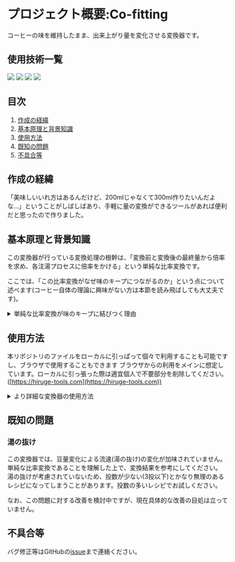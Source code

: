 # プロジェクト概要:Co-fitting

コーヒーの味を維持したまま、出来上がり量を変化させる変換器です。

## 使用技術一覧
<!-- シールド一覧 -->
<p style="display: inline">
  <img src="https://img.shields.io/badge/-Html5-E34F26.svg?logo=html5&style=plastic">
  <img src="https://img.shields.io/badge/-Css3-1572B6.svg?logo=css3&style=plastic">
  <img src="https://img.shields.io/badge/-Javascript-F7DF1E.svg?logo=javascript&style=plastic">
  <img src="https://img.shields.io/badge/-Jquery-0769AD.svg?logo=jquery&style=plastic">
</p>

## 目次

1. [作成の経緯](#作成の経緯)
2. [基本原理と背景知識](#基本原理と背景知識)
3. [使用方法](#使用方法)
4. [既知の問題](#既知の問題)
5. [不具合等](#不具合等)

## 作成の経緯

「美味しいいれ方はあるんだけど、200mlじゃなくて300ml作りたいんだよな...」ということがしばしばあり、手軽に量の変換ができるツールがあれば便利だと思ったので作りました。

## 基本原理と背景知識

この変換器が行っている変換処理の根幹は、「変換前と変換後の最終量から倍率を求め、各注湯プロセスに倍率をかける」という単純な比率変換です。

ここでは、「この比率変換がなぜ味のキープにつながるのか」という点について述べます(コーヒー自体の理論に興味がない方は本節を読み飛ばしても大丈夫です)。

<details>
<summary>単純な比率変換が味のキープに結びつく理由</summary>
  
### 前提となる基本原理：成分が溶け出す順番

まず、コーヒーの粉から溶け出す成分には、「溶け出す順番」というものがあります。

抽出の際には湯を注ぐので、親水性のものから疎水性のものという順番で溶け出してくるというわけです。

しかし溶け出す成分の種類はとても多く、それら一つ一つを特定してコントロールするということはほぼ不可能に近いです。

ですが、この溶け出す順番には経験則的にいわれているある程度の大まかな流れがあります。それは、 **「香り→酸味→甘み→苦味→雑味」** の順に溶け出すという流れです。下図のように、溶け出しやすさのピークがこの順番に来るというイメージですね。

そこで、図をもとに「抽出をどの程度進めるか」によって、大まかなコーヒーの味を調整することができるのです。

これは本変換器を利用しない場合にも有効な基本原理なので、ぜひ自分でコーヒーを淹れる際にも意識し、湯温や粉の粒度などを調整してみてください。

<div align="center">
  <img src="images/how-to-description/extraction-graph.png" width="80%">
</div>

※ 上図は[Kenken Coffeeさんの動画](https://youtu.be/lg7bafltXsk?si=rhBRmGLMRcgXcitu&t=848)に登場したものを参考に作成

### 本ツールにおける基本原理の応用

本変換器が行っていることは、単純な比率変換です。
本節では、その単純な比率変換が味のキープに結びつく理由について説明します。

さて、本ツールを理解する上で重要なのは、 **「どの味をどれだけ抽出するか」** という点です。

先ほど述べた通り、コーヒーの味は「香り→酸味→甘み→苦味→雑味」という順番で溶け出してくるとされています。

この順番を踏まえると、例えば「甘み」が出やすい時点で大量に湯を注げば、甘味成分の多いコーヒーが全体量中の多くを占め、その後段階で出てくるはずの苦味は少なく、酸味や甘みの多いコーヒーになります。
一方、「苦味」の時点で大量に湯を注げば、甘みの割合が比較的少なくなって甘みを感じにくくなります。

つまり本ツールでは、元レシピにおける各タイミングでの注湯配分を維持することで、「どの味が出やすい(割合が大きい)タイミングで」「全体量のどれだけを占める分注ぐのか」を維持し、コーヒー成分のバランス(=味)を保っているというわけです。

余談ですが、これは前節でも述べたように、本来「抽出をどの程度進めるかによって、大まかな味を決定できる」という話であり、このツールではその理論を本来とは異なる形で利用しています。
その点に注意して、このページの説明を理解していただければと思います。

</details>

## 使用方法

本リポジトリのファイルをローカルに引っぱって個々で利用することも可能ですし、ブラウザで使用することもできます
ブラウザからの利用をメインに想定しています。ローカルに引っ張った際は適宜個人で不要部分を削除してください。
([https://hiruge-tools.com](https://hiruge-tools.com))

<details>
<summary>より詳細な変換器の使用方法</summary>

[使い方ページ](https://hiruge-tools.com/how-to-use.html)にも同様の以下の説明と同様の内容が書いてあります。

1. **プリセットレシピ呼び出しボタン**：登録されているプリセットレシピを呼び出します。

   <img src="images/how-to-description/presetRecipe.png" width="40%">

   プリセットレシピは、変換前レシピ入力欄に自動的に入力されます。

2. **変換前レシピ入力欄**：変換する前のレシピの情報を入力します。

   <img src="images/how-to-description/originRecipeForm.png" width="40%">

   投数、豆の量、そして各投入段階の経過時間と注湯量を記入します。<br>
      ※ 投数を入力すると、その分だけレシピ入力欄が生成されます。<br>
   アイスコーヒーを入れたい場合は、アイスモードをONにし、氷量を入力します。

   <img src="images/how-to-description/originRecipeForm[ice-mode].png" width="40%">

3. **変換目標入力欄**：変換後のレシピの情報を入力します。

   <img src="images/how-to-description/targetParameterForm[bean,water].png" width="40%">

   目標とする豆の量、総湯量、そして豆と湯の比率を指定します。

   **倍率変換**

     変換目標の入力が手間かと思い、倍率を入力するだけで変換できる機能を実装しました

      <img src="images/how-to-description/targetParameterForm[convertRate].png" width="40%">

   **入力補助**

     豆量と総湯量の両方が入力されると自動的に比率が計算・入力されます。<br>
     また、豆量あるいは総湯量のいずれかが入力された状態で比率が入力されると、もう一方が更新されます。<br>
     クリアボタンを押すと、変換目標入力欄の値が全てクリアされます。

      ※ 入力補助機能がある都合上、豆量・総湯量・比率が全て入力されていると目標値の変更が難しくなる問題を確認したため本機能を実装しました。

   **蒸らし固定ボタン**

      蒸らし固定は基本的にONをオススメします。<br>
      経験則ですが、蒸らし湯量の変化が味に与える影響は大きいものと見られます。<br>
      (大幅な最終量変化がある場合は固定OFFでも良いかも知れません)

4. **変換後レシピの出力**：変換されたレシピが表形式で表示されます。

   <img src="images/how-to-description/convertedRecipe.png" width="40%">   

5. **ストップウォッチ機能**：抽出時の経過時間を計測する機能です。

   <img src="images/how-to-description/stopWatch.png" width="40%">

   スタートボタンを押すと計測が始まり、ストップボタンを押すと計測が終了します。

</details>

## 既知の問題

### 湯の抜け
  
この変換器では、豆量変化による流速(湯の抜け)の変化が加味されていません。単純な比率変換であることを理解した上で、変換結果を参考にしてください。<br>
湯の抜けが考慮されていないため、投数が少ない(3投以下)とかなり無理のあるレシピになってしまうことがあります。投数の多いレシピでお試しください。

なお、この問題に対する改善を検討中ですが、現在具体的な改善の目処は立っていません。
  
## 不具合等

バグ修正等はGitHubの[issue](https://github.com/Hiruge-1/Coffee-fitting/issues)まで連絡ください。
